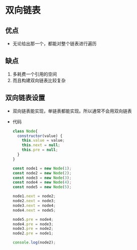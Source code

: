 # 双向链表

## 优点

+ 无论给出那一个，都能对整个链表进行遍历

## 缺点

1. 多耗费一个引用的空间
2. 而且构建双向链表比较复杂

## 双向链表设置

+ 双向链表能实现，单链表都能实现。所以通常不会用双向链表

+ 代码

  ```js
  class Node{
    constructor(value) {
      this.value = value;
      this.next = null;
      this.pre = null;
    }
  }

  const node1 = new Node(1);
  const node2 = new Node(2);
  const node3 = new Node(3);
  const node4 = new Node(4);
  const node5 = new Node(5);

  node1.next = node2;
  node2.next = node3;
  node3.next = node4;
  node4.next = node5;

  node5.pre = node4;
  node4.pre = node3;
  node3.pre = node2;
  node2.pre = node1;

  console.log(node2);
  ```
